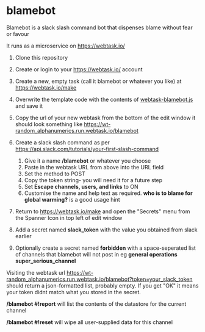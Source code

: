# blamebot
Blamebot is a slack slash command bot that dispenses blame without fear or favour

It runs as a microservice on https://webtask.io/ 


1. Clone this repository
1. Create or login to your https://webtask.io/ account
1. Create a new, empty task (call it blamebot or whatever you like) at https://webtask.io/make
1. Overwrite the template code with the contents of [webtask-blamebot.js](../master/webtask-blamebot.js) and save it
1. Copy the url of your new webtask from the bottom of the edit window it should look something like https://wt-random_alphanumerics.run.webtask.io/blamebot
1. Create a slack slash command as per https://api.slack.com/tutorials/your-first-slash-command
    1. Give it a name **/blamebot** or whatever you choose
    1. Paste in the webtask URL from above into the URL field
    1. Set the method to POST
    1. Copy the token string- you will need it for a future step
    1. Set **Escape channels, users, and links** to ON
    1. Customise the name and help text as required.  **who is to blame for global warming?** is a good usage hint
  
1. Return to https://webtask.io/make and open the "Secrets" menu from the Spanner Icon in top left of edit window
  1. Add a secret named **slack_token** with the value you obtained from slack earlier
  1. Optionally create a secret named **forbidden** with a space-seperated list of channels that blamebot will not post in eg **general operations super_serious_channel**
  
Visiting the webtask url  https://wt-random_alphanumerics.run.webtask.io/blamebot?token=your_slack_token should return a json-formatted list, probably empty. If you get "OK" it means your token didnt match what you stored in the secret.
  
**/blamebot #!report**  will list the contents of the datastore for the current channel

**/blamebot #!reset**  will wipe all user-supplied data for this channel



